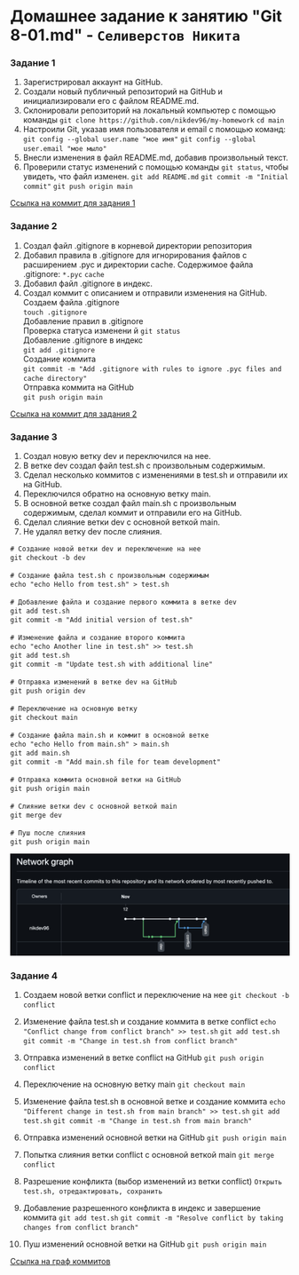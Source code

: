 # Домашнее задание к занятию "Git 8-01.md" - `Селиверстов Никита`


### Задание 1



1. Зарегистрировал аккаунт на GitHub.
2. Создали новый публичный репозиторий на GitHub и инициализировали его с файлом README.md.
3. Склонировали репозиторий на локальный компьютер с помощью команды `git clone https://github.com/nikdev96/my-homework`
   `cd main`
4. Настроили Git, указав имя пользователя и email с помощью команд:
   `git config --global user.name "мое имя"`
   `git config --global user.email "мое мыло"`
5. Внесли изменения в файл README.md, добавив произвольный текст.
6. Проверили статус изменений с помощью команды `git status`, чтобы увидеть, что файл изменен.
   `git add README.md`
   `git commit -m "Initial commit"`
   `git push origin main`

 [Ссылка на коммит для задания 1](https://github.com/nikdev96/my-homework/commit/e05d2127c448e592e01fb7e8c9ad73ec161daa0f)

### Задание 2



1. Создал файл .gitignore в корневой директории репозитория
2. Добавил правила в .gitignore для игнорирования файлов с расширением .pyc и директории cache. Содержимое файла .gitignore:
   `*.pyc`
   `cache`
3. Добавил файл .gitignore в индекс.
4. Создал коммит с описанием и отправили изменения на GitHub.
Создаем файла .gitignore  
`touch .gitignore`  
Добавление правил в .gitignore  
Проверка статуса изменени  й
`git status`  
Добавление .gitignore в индекс  
`git add .gitignore`  
Создание коммита  
`git commit -m "Add .gitignore with rules to ignore .pyc files and cache directory"`  
Отправка коммита на GitHub  
`git push origin main`  

[Ссылка на коммит для задания 2](https://github.com/nikdev96/my-homework/blob/main/.gitignore)


### Задание 3


1. Создал новую ветку dev и переключился на нее.
2. В ветке dev создал файл test.sh с произвольным содержимым.
3. Сделал несколько коммитов с изменениями в test.sh и отправили их на GitHub.
4. Переключился обратно на основную ветку main.
5. В основной ветке создал файл main.sh с произвольным содержимым, сделал коммит и отправили его на GitHub.
6. Сделал слияние ветки dev с основной веткой main.
7. Не удалял ветку dev после слияния.

```
# Создание новой ветки dev и переключение на нее
git checkout -b dev

# Создание файла test.sh с произвольным содержимым
echo "echo Hello from test.sh" > test.sh

# Добавление файла и создание первого коммита в ветке dev
git add test.sh
git commit -m "Add initial version of test.sh"

# Изменение файла и создание второго коммита
echo "echo Another line in test.sh" >> test.sh
git add test.sh
git commit -m "Update test.sh with additional line"

# Отправка изменений в ветке dev на GitHub
git push origin dev

# Переключение на основную ветку
git checkout main

# Создание файла main.sh и коммит в основной ветке
echo "echo Hello from main.sh" > main.sh
git add main.sh
git commit -m "Add main.sh file for team development"

# Отправка коммита основной ветки на GitHub
git push origin main

# Слияние ветки dev с основной веткой main
git merge dev

# Пуш после слияния
git push origin main

```


![Скрин шот из Network graph](https://github.com/nikdev96/8-03-hw/blob/main/network.png)


### Задание 4


1. Создаем новой ветки conflict и переключение на нее
`git checkout -b conflict`

2. Изменение файла test.sh и создание коммита в ветке conflict
`echo "Conflict change from conflict branch" >> test.sh`
`git add test.sh`
`git commit -m "Change in test.sh from conflict branch"`

3. Отправка изменений в ветке conflict на GitHub
`git push origin conflict`

4. Переключение на основную ветку main
`git checkout main`

5. Изменение файла test.sh в основной ветке и создание коммита
`echo "Different change in test.sh from main branch" >> test.sh`
`git add test.sh`
`git commit -m "Change in test.sh from main branch"`

6. Отправка изменений основной ветки на GitHub
`git push origin main`

7. Попытка слияния ветки conflict с основной веткой main
`git merge conflict`

8. Разрешение конфликта (выбор изменений из ветки conflict)
`Открыть test.sh, отредактировать, сохранить`

9. Добавление разрешенного конфликта в индекс и завершение коммита
`git add test.sh`
`git commit -m "Resolve conflict by taking changes from conflict branch"`

10. Пуш изменений основной ветки на GitHub
`git push origin main`

[Ссылка на граф коммитов](https://github.com/nikdev96/my-homework/network)